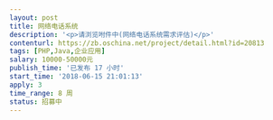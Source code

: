 ```yaml
---                
layout: post       
title: 网络电话系统           
description: '<p>请浏览咐件中(网络电话系统需求评估)</p>'     
contenturl: https://zb.oschina.net/project/detail.html?id=20813      
tags: [PHP,Java,企业应用]            
salary: 10000-50000元          
publish_time: '已发布 17 小时'         
start_time: '2018-06-15 21:01:13'           
apply: 3                   
time_range: 8 周              
status: 招募中                  
---                 
```

